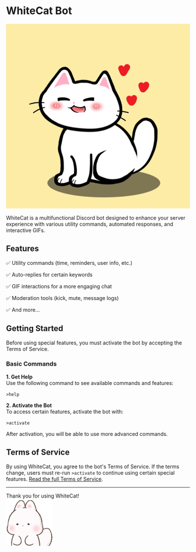# WhiteCat Bot

![WhiteCat Logo](./cat.png)

WhiteCat is a multifunctional Discord bot designed to enhance your server experience with various utility commands, automated responses, and interactive GIFs.

## Features

✅ Utility commands (time, reminders, user info, etc.)

✅ Auto-replies for certain keywords

✅ GIF interactions for a more engaging chat

✅ Moderation tools (kick, mute, message logs)

✅ And more...

## Getting Started

Before using special features, you must activate the bot by accepting the Terms of Service.

### Basic Commands

**1. Get Help**  
Use the following command to see available commands and features:
```
>help
```

**2. Activate the Bot**  
To access certain features, activate the bot with:
```
>activate
```

After activation, you will be able to use more advanced commands.

## Terms of Service

By using WhiteCat, you agree to the bot's Terms of Service. If the terms change, users must re-run `>activate` to continue using certain special features. [Read the full Terms of Service](./Terms_of_Service.md).

---

Thank you for using WhiteCat!  
![Thank You](./thank.gif)
